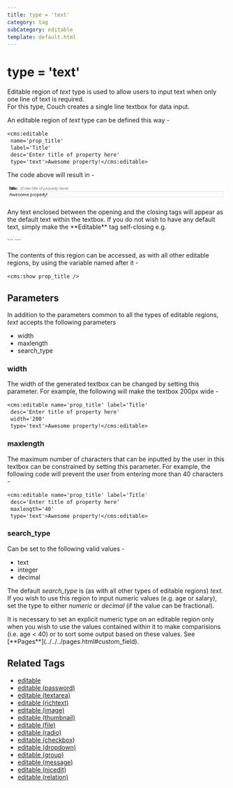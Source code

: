 ```yaml
---
title: type = 'text'
category: tag
subCategory: editable
template: default.html
---
```


# type = 'text'

Editable region of _text_ type is used to allow users to input text when only one line of text is required.<br/>
For this type, Couch creates a single line textbox for data input.

An editable region of _text_ type can be defined this way -

```
<cms:editable
 name='prop_title'
 label='Title'
 desc='Enter title of property here'
 type='text'>Awesome property!</cms:editable>
```

The code above will result in -

![](../../../../assets/img/contents/editable-text.gif)

<p class="notice">
    Any text enclosed between the opening and the closing tags will appear as the default text within the textbox. If you do not wish to have any default text, simply make the **Editable** tag self-closing e.g.<br/>
    <br/>
    ```
<cms:editable name='prop_title' label='Title'
 desc='Enter title of property here'
 type='text' />
    ```
</p>

The contents of this region can be accessed, as with all other editable regions, by using the variable named after it -

```
<cms:show prop_title />
```

## Parameters

In addition to the parameters common to all the types of editable regions, _text_ accepts the following parameters

*   width
*   maxlength
*   search\_type

### width

The width of the generated textbox can be changed by setting this parameter. For example, the following will make the textbox 200px wide -

```
<cms:editable name='prop_title' label='Title'
 desc='Enter title of property here'
 width='200'
 type='text'>Awesome property!</cms:editable>
```

### maxlength

The maximum number of characters that can be inputted by the user in this textbox can be constrained by setting this parameter. For example, the following code will prevent the user from entering more than 40 characters -

```
<cms:editable name='prop_title' label='Title'
 desc='Enter title of property here'
 maxlength='40'
 type='text'>Awesome property!</cms:editable>
```

### search_type

Can be set to the following valid values -

*   text
*   integer
*   decimal

The default *search\_type* is (as with all other types of editable regions) _text_.<br/>
If you wish to use this region to input numeric values (e.g. age or salary), set the type to either _numeric_ or _decimal_ (if the value can be fractional).

<p class="notice">It is necessary to set an explicit numeric type on an editable region only when you wish to use the values contained within it to make comparisions (i.e. age &lt; 40) or to sort some output based on these values. See [**Pages**](../../../pages.html#custom_field).</p>

## Related Tags

*   [editable](../../../editable.html)
*   [editable (password)](../../password.html)
*   [editable (textarea)](../../textarea.html)
*   [editable (richtext)](../../richtext.html)
*   [editable (image)](../../image.html)
*   [editable (thumbnail)](../../thumbnail.html)
*   [editable (file)](../../file.html)
*   [editable (radio)](../../radio.html)
*   [editable (checkbox)](../../checkbox.html)
*   [editable (dropdown)](../../dropdown.html)
*   [editable (group)](../../group.html)
*   [editable (message)](../../message.html)
*   [editable (nicedit)](../../nicedit.html)
*   [editable (relation)](../../relation.html)
